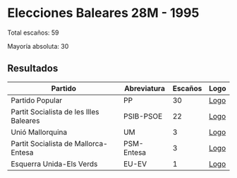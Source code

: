 # Elecciones Baleares 28M - 1995

Total escaños: 59

Mayoría absoluta: 30

## Resultados

| Partido | Abreviatura | Escaños | Logo |
| - | - | - | - |
| Partido Popular | PP | 30 | [Logo](https://github.com/playzzz/Pactos/blob/master/Logos/PP.jpg?raw=true)
| Partit Socialista de les Illes Baleares | PSIB-PSOE | 22 | [Logo](https://github.com/playzzz/Pactos/blob/master/Logos/PSOE.jpg?raw=true)
| Unió Mallorquina | UM | 3 | [Logo](https://github.com/playzzz/Pactos/blob/master/Logos/UM.jpg?raw=true)
| Partit Socialista de Mallorca-Entesa | PSM-Entesa | 3 | [Logo](https://github.com/playzzz/Pactos/blob/master/Logos/PSM.jpg?raw=true)
| Esquerra Unida-Els Verds | EU-EV | 1 | [Logo](https://github.com/playzzz/Pactos/blob/master/Logos/IU.jpg?raw=true)
